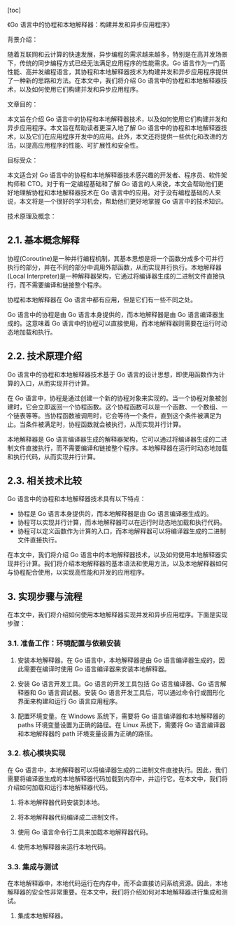 
[toc]                    
                
                
《Go 语言中的协程和本地解释器：构建并发和异步应用程序》

背景介绍：

随着互联网和云计算的快速发展，异步编程的需求越来越多，特别是在高并发场景下，传统的同步编程方式已经无法满足应用程序的性能需求。Go 语言作为一门高性能、高并发编程语言，其协程和本地解释器技术为构建并发和异步应用程序提供了一种新的思路和方法。在本文中，我们将介绍 Go 语言中的协程和本地解释器技术，以及如何使用它们构建并发和异步应用程序。

文章目的：

本文旨在介绍 Go 语言中的协程和本地解释器技术，以及如何使用它们构建并发和异步应用程序。本文旨在帮助读者更深入地了解 Go 语言中的协程和本地解释器技术，以及它们在应用程序开发中的应用。此外，本文还将提供一些优化和改进的方法，以提高应用程序的性能、可扩展性和安全性。

目标受众：

本文适合对 Go 语言中的协程和本地解释器技术感兴趣的开发者、程序员、软件架构师和 CTO。对于有一定编程基础和了解 Go 语言的人来说，本文会帮助他们更好地理解协程和本地解释器技术在 Go 语言中的应用。对于没有编程基础的人来说，本文将是一个很好的学习机会，帮助他们更好地掌握 Go 语言中的技术知识。

技术原理及概念：

## 2.1. 基本概念解释

协程(Coroutine)是一种并行编程机制，其基本思想是将一个函数分成多个可并行执行的部分，并在不同的部分中调用外部函数，从而实现并行执行。本地解释器(Local Interpreter)是一种解释器架构，它通过将编译器生成的二进制文件直接执行，而不需要编译和链接整个程序。

协程和本地解释器在 Go 语言中都有应用，但是它们有一些不同之处。

Go 语言中的协程是由 Go 语言本身提供的，而本地解释器是由 Go 语言编译器生成的。这意味着 Go 语言中的协程可以直接使用，而本地解释器则需要在运行时动态地加载和执行。

## 2.2. 技术原理介绍

Go 语言中的协程和本地解释器技术基于 Go 语言的设计思想，即使用函数作为计算的入口，从而实现并行计算。

在 Go 语言中，协程是通过创建一个新的协程对象来实现的。当一个协程对象被创建时，它会立即返回一个协程函数。这个协程函数可以是一个函数、一个数组、一个链表等等。当协程函数被调用时，它会等待一个条件，直到这个条件被满足为止。当条件被满足时，协程函数就会被执行，从而实现并行计算。

本地解释器是 Go 语言编译器生成的解释器架构，它可以通过将编译器生成的二进制文件直接执行，而不需要编译和链接整个程序。本地解释器在运行时动态地加载和执行代码，从而实现并行计算。

## 2.3. 相关技术比较

Go 语言中的协程和本地解释器技术具有以下特点：

- 协程是 Go 语言本身提供的，而本地解释器是由 Go 语言编译器生成的。
- 协程可以实现并行计算，而本地解释器可以在运行时动态地加载和执行代码。
- 协程可以定义函数作为计算的入口，而本地解释器可以将编译器生成的二进制文件直接执行。

在本文中，我们将介绍 Go 语言中的本地解释器技术，以及如何使用本地解释器实现并行计算。我们将介绍本地解释器的基本语法和使用方法，以及本地解释器如何与协程配合使用，以实现高性能和并发的应用程序。

## 3. 实现步骤与流程

在本文中，我们将介绍如何使用本地解释器实现并发和异步应用程序。下面是实现步骤：

### 3.1. 准备工作：环境配置与依赖安装

1. 安装本地解释器。在 Go 语言中，本地解释器是由 Go 语言编译器生成的，因此需要在编译时使用 Go 语言编译器来安装本地解释器。

2. 安装 Go 语言开发工具。Go 语言的开发工具包括 Go 语言编译器、Go 语言解释器和 Go 语言调试器。安装 Go 语言开发工具后，可以通过命令行或图形化界面来构建和运行 Go 语言应用程序。

3. 配置环境变量。在 Windows 系统下，需要将 Go 语言编译器和本地解释器的 paths 环境变量设置为正确的路径。在 Linux 系统下，需要将 Go 语言编译器和本地解释器的 path 环境变量设置为正确的路径。

### 3.2. 核心模块实现

在 Go 语言中，本地解释器可以将编译器生成的二进制文件直接执行。因此，我们需要将编译器生成的本地解释器代码加载到内存中，并运行它。在本文中，我们将介绍如何加载和运行本地解释器代码。

1. 将本地解释器代码安装到本地。

2. 将本地解释器代码编译成二进制文件。

3. 使用 Go 语言命令行工具来加载本地解释器代码。

4. 使用本地解释器来运行本地代码。

### 3.3. 集成与测试

在本地解释器中，本地代码运行在内存中，而不会直接访问系统资源。因此，本地解释器的安全性非常重要。在本文中，我们将介绍如何对本地解释器进行集成和测试。

1. 集成本地解释器。

